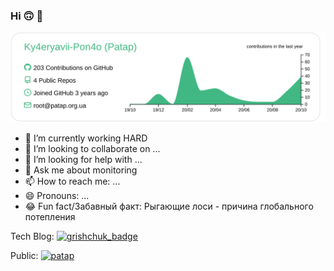 ### Hi 🙃 👾
[![](https://raw.githubusercontent.com/Ky4eryavii-Pon4o/Ky4eryavii-Pon4o/master/profile-summary-card-output/vue/0-profile-details.svg)](https://github.com/vn7n24fzkq/github-profile-summary-cards)

<!--
**Ky4eryavii-Pon4o/Ky4eryavii-Pon4o** is a ✨ _special_ ✨ repository because its `README.md` (this file) appears on your GitHub profile.
-->

- 🔭 I’m currently working HARD
- 👯 I’m looking to collaborate on ...
- 🤔 I’m looking for help with ...
- 💬 Ask me about monitoring
- 📫 How to reach me: ...
- 😄 Pronouns: ...
- 😂 Fun fact/Забавный факт: Рыгающие лоси - причина глобального потепления

Tech Blog: [![grishchuk_badge](https://img.shields.io/website?down_color=red&down_message=OFF&label=grishchuk&style=flat-square&up_color=green&up_message=UP&url=http%3A%2F%2Fgrishchuk.com.ua)](http://grishchuk.com.ua)

Public: [![patap](https://img.shields.io/website?down_color=red&down_message=OFF&label=patap&style=flat-square&up_color=green&up_message=UP&url=https%3A%2F%2Fpatap.org.ua)](https://patap.org.ua)
